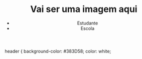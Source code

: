 <!DOCTYPE html>
<html lang="en">
<head>
    <meta charset="UTF-8">
    <meta http-equiv="X-UA-Compatible" content="IE=edge">
    <meta name="viewport" content="width=device-width, initial-scale=1.0">
    <title>Document</title>
</head>
<body>
<header>
    <h1>Vai ser uma imagem aqui</h1>
    <ul>
        <li>Estudante</li>
        <li>Escola</li>
    </ul>
</header>
    
</body>
</html>



header {
    background-color: #383D58;
    color: white;

<link rel=”stylesheet” href=”style.css”>
